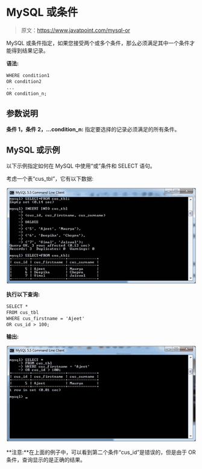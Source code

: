 # MySQL 或条件

> 原文：<https://www.javatpoint.com/mysql-or>

MySQL 或条件指定，如果您接受两个或多个条件，那么必须满足其中一个条件才能得到结果记录。

**语法:**

```
WHERE condition1
OR condition2
...
OR condition_n;

```

## 参数说明

**条件 1，条件 2，...condition_n:** 指定要选择的记录必须满足的所有条件。

## MySQL 或示例

以下示例指定如何在 MySQL 中使用“或”条件和 SELECT 语句。

考虑一个表“cus_tbl”，它有以下数据:

![MySQL OR Condition 1](img/7e1e7d0734aaf947412c07e7d1a946f1.png)

**执行以下查询:**

```
SELECT *
FROM cus_tbl
WHERE cus_firstname = 'Ajeet'
OR cus_id > 100;

```

**输出:**

![MySQL OR Condition 2](img/8a8c6a35a67e00c2e427e3c8a9fe9452.png)

**注意:**在上面的例子中，可以看到第二个条件“cus_id”是错误的，但是由于 OR 条件，查询显示的是正确的结果。